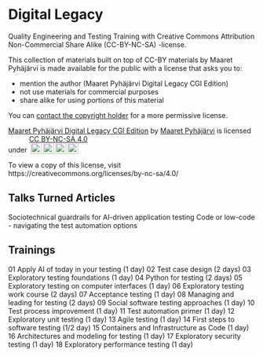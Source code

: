 # Digital Legacy

Quality Engineering and Testing Training with Creative Commons Attribution Non-Commercial Share Alike (CC-BY-NC-SA) -license.

This collection of materials built on top of CC-BY materials by Maaret Pyhäjärvi is made available for the public with a license that asks you to: 

* mention the author (Maaret Pyhäjärvi Digital Legacy CGI Edition)
* not use materials for commercial purposes
* share alike for using portions of this material

You can <a href="https://linkedin.com/in/maaret">contact the copyright holder</a> for a more permissive license. 

<p xmlns:cc="http://creativecommons.org/ns#" xmlns:dct="http://purl.org/dc/terms/"><a property="dct:title" rel="cc:attributionURL" href="https://github.com/exploratory-testing-academy/legacy">Maaret Pyhäjärvi Digital Legacy CGI Edition</a> by <a rel="cc:attributionURL dct:creator" property="cc:attributionName" href="https://maaretp.com">Maaret Pyhäjärvi</a> is licensed under <a href="https://creativecommons.org/licenses/by-nc-sa/4.0/?ref=chooser-v1" target="_blank" rel="license noopener noreferrer" style="display:inline-block;">CC BY-NC-SA 4.0
  <br><img style="height:22px!important;margin-left:3px;vertical-align:text-bottom;" src="https://mirrors.creativecommons.org/presskit/icons/cc.svg?ref=chooser-v1" alt=""><img style="height:22px!important;margin-left:3px;vertical-align:text-bottom;" src="https://mirrors.creativecommons.org/presskit/icons/by.svg?ref=chooser-v1" alt=""><img style="height:22px!important;margin-left:3px;vertical-align:text-bottom;" src="https://mirrors.creativecommons.org/presskit/icons/nc.svg?ref=chooser-v1" alt=""><img style="height:22px!important;margin-left:3px;vertical-align:text-bottom;" src="https://mirrors.creativecommons.org/presskit/icons/sa.svg?ref=chooser-v1" alt=""></a></p>
To view a copy of this license, visit https://creativecommons.org/licenses/by-nc-sa/4.0/

## Talks Turned Articles

Sociotechnical guardrails for AI-driven application testing
Code or low-code - navigating the test automation options

## Trainings

01  Apply AI of today in your testing (1 day)
02  Test case design (2 days)
03  Exploratory testing foundations (1 day)
04  Python for testing (2 days)
05  Exploratory testing on computer interfaces (1 day)
06  Exploratory testing work course (2 days)
07  Acceptance testing (1 day)
08  Managing and leading for testing (2 days)
09  Social software testing approaches (1 day)
10  Test process improvement (1 day)
11  Test automation primer (1 day)
12  Exploratory unit testing (1 day)
13  Agile testing (1 day)
14  First steps to software testing (1/2 day)
15  Containers and Infrastructure as Code (1 day)
16  Architectures and modeling for testing (1 day)
17  Exploratory security testing (1 day)
18  Exploratory performance testing (1 day)
